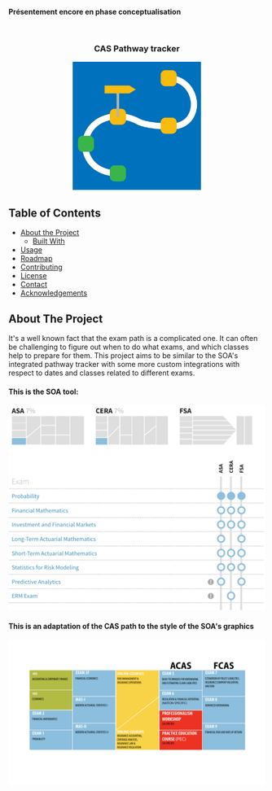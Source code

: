 <!-- PROJECT SHIELDS -->
<!--
*** I'm using markdown "reference style" links for readability.
*** Reference links are enclosed in brackets [ ] instead of parentheses ( ).
*** See the bottom of this document for the declaration of the reference variables
*** for build-url, contributors-url, etc. This is an optional, concise syntax you may use.
*** https://www.markdownguide.org/basic-syntax/#reference-style-links
*** 
*** [![Build Status][build-shield]][build-url]
*** [![Contributors][contributors-shield]][contributors-url]
*** [![MIT License][license-shield]][license-url]
*** [![LinkedIn][linkedin-shield]][linkedin-url]
-->

**Présentement encore en phase conceptualisation**

<!-- PROJECT LOGO -->
<br />
<p align="center">
  <h3 align="center">CAS Pathway tracker</h3>
  <p align="center">
  <a href="https://github.com/alec42/CAS_pathway_tracker/tree/master/README_source">
    <img src="https://github.com/alec42/CAS_pathway_tracker/blob/master/README_source/logo.png?raw=true" width="50%" height="50%">
  </a>


<!--
    <br />
    <a href="https://github.com/othneildrew/Best-README-Template"><strong>Explore the docs »</strong></a>
    <br />
    <br />
    <a href="https://github.com/othneildrew/Best-README-Template">View Demo</a>
    ·
    <a href="https://github.com/othneildrew/Best-README-Template/issues">Report Bug</a>
    ·
    <a href="https://github.com/othneildrew/Best-README-Template/issues">Request Feature</a>
  </p>
-->
</p>



<!-- TABLE OF CONTENTS -->
## Table of Contents

* [About the Project](#about-the-project)
  * [Built With](#built-with)
* [Usage](#usage)
* [Roadmap](#roadmap)
* [Contributing](#contributing)
* [License](#license)
* [Contact](#contact)
* [Acknowledgements](#acknowledgements)



<!-- ABOUT THE PROJECT -->
## About The Project

<!-- [![Product Name Screen Shot][product-screenshot]](https://example.com) -->

It's a well known fact that the exam path is a complicated one. 
It can often be challenging to figure out when to do what exams, and which classes help to prepare for them.
This project aims to be similar to the SOA's integrated pathway tracker with some more custom integrations with respect to dates and classes related to different exams.

#### This is the SOA tool:
<img src="https://github.com/alec42/CAS_pathway_tracker/blob/master/README_source/SOA_tool.png?raw=true">

#### This is an adaptation of the CAS path to the style of the SOA's graphics

<img src="https://github.com/alec42/CAS_pathway_tracker/blob/master/README_source/CAS_pathway.png?raw=true">
<!-- 
### Built With
This project is built with Shiny and R and is an adaptation of the 
* [Bootstrap](https://getbootstrap.com)
* [JQuery](https://jquery.com)
* [Laravel](https://laravel.com)
***
***
***
GETTING STARTED 
## Getting Started
***
This is an example of how you may give instructions on setting up your project locally.
To get a local copy up and running follow these simple example steps.
***
### Prerequisites
***
This is an example of how to list things you need to use the software and how to install them.
* npm
```sh
npm install npm@latest -g
```
***
### Installation
***
1. Get a free API Key at [https://example.com](https://example.com)
2. Clone the repo
```sh
git clone https:://github.com/your_username_/Project-Name.git
```
3. Install NPM packages
```sh
npm install
```
4. Enter your API in `config.js`
```JS
const API_KEY = 'ENTER YOUR API';
```
***
***
***
-->
<!-- USAGE EXAMPLES 
## Usage
***
Use this space to show useful examples of how a project can be used. Additional screenshots, code examples and demos work well in this space. You may also link to more resources.
***
_For more examples, please refer to the [Documentation](https://example.com)_
***
***
-->
<!-- ROADMAP 
## Roadmap
***
See the [open issues](https://github.com/othneildrew/Best-README-Template/issues) for a list of proposed features (and known issues).
***
***
-->
<!-- CONTRIBUTING 
## Contributing
***
Contributions are what make the open source community such an amazing place to be learn, inspire, and create. Any contributions you make are **greatly appreciated**.
***
1. Fork the Project
2. Create your Feature Branch (`git checkout -b feature/AmazingFeature`)
3. Commit your Changes (`git commit -m 'Add some AmazingFeature'`)
4. Push to the Branch (`git push origin feature/AmazingFeature`)
5. Open a Pull Request
***
***
-->
<!-- LICENSE 
## License
***
Distributed under the MIT License. See `LICENSE` for more information.
***
***
-->
<!-- CONTACT 
## Contact
***
Your Name - [@your_twitter](https://twitter.com/your_username) - email@example.com
***
Project Link: [https://github.com/your_username/repo_name](https://github.com/your_username/repo_name)
***
***
-->
<!-- ACKNOWLEDGEMENTS 
## Acknowledgements
* [GitHub Emoji Cheat Sheet](https://www.webpagefx.com/tools/emoji-cheat-sheet)
* [Img Shields](https://shields.io)
* [Choose an Open Source License](https://choosealicense.com)
* [GitHub Pages](https://pages.github.com)
* [Animate.css](https://daneden.github.io/animate.css)
* [Loaders.css](https://connoratherton.com/loaders)
* [Slick Carousel](https://kenwheeler.github.io/slick)
* [Smooth Scroll](https://github.com/cferdinandi/smooth-scroll)
* [Sticky Kit](http://leafo.net/sticky-kit)
* [JVectorMap](http://jvectormap.com)
* [Font Awesome](https://fontawesome.com)
***
***
***
***
 -->
<!-- MARKDOWN LINKS & IMAGES -->
<!-- https://www.markdownguide.org/basic-syntax/#reference-style-links 
[build-shield]: https://img.shields.io/badge/build-passing-brightgreen.svg?style=flat-square
[build-url]: #
[contributors-shield]: https://img.shields.io/badge/contributors-1-orange.svg?style=flat-square
[contributors-url]: https://github.com/othneildrew/Best-README-Template/graphs/contributors
[license-shield]: https://img.shields.io/badge/license-MIT-blue.svg?style=flat-square
[license-url]: https://choosealicense.com/licenses/mit
[linkedin-shield]: https://img.shields.io/badge/-LinkedIn-black.svg?style=flat-square&logo=linkedin&colorB=555
[linkedin-url]: https://linkedin.com/in/othneildrew
[product-screenshot]: https://raw.githubusercontent.com/othneildrew/Best-README-Template/master/screenshot.png
-->
